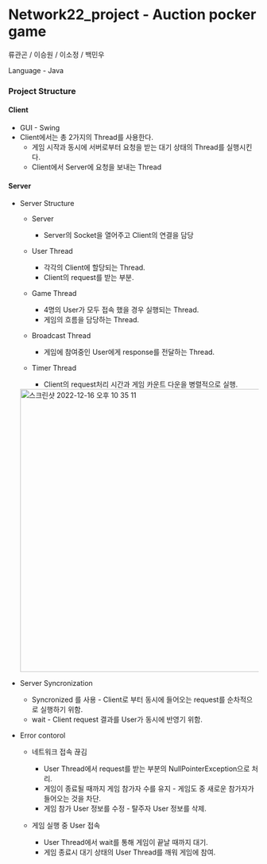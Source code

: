 # Network22_project - Auction pocker game

류관곤 / 이승원 / 이소정 / 백민우

Language - Java


### Project Structure
#### Client

- GUI - Swing
- Client에서는 총 2가지의 Thread를 사용한다.
  - 게임 시작과 동시에 서버로부터 요청을 받는 대기 상태의 Thread를 실행시킨다.
  - Client에서 Server에 요청을 보내는 Thread


#### Server

- Server Structure
  - Server
    - Server의 Socket을 열어주고 Client의 연결을 담당
    
  - User Thread
    - 각각의 Client에 할당되는 Thread.
    - Client의 request를 받는 부분.
    
  - Game Thread
    - 4명의 User가 모두 접속 했을 경우 실행되는 Thread.
    - 게임의 흐름을 담당하는 Thread.
    
  - Broadcast Thread
    - 게임에 참여중인 User에게 response를 전달하는 Thread.
    
  - Timer Thread
    - Client의 request처리 시간과 게임 카운트 다운을 병렬적으로 실행.
    
  <img width="569" alt="스크린샷 2022-12-16 오후 10 35 11" src="https://user-images.githubusercontent.com/97783148/208109846-3a795315-7b01-4952-967c-de896c8ebacc.png">

- Server Syncronization
  - Syncronized 를 사용 - Client로 부터 동시에 들어오는 request를 순차적으로 실행하기 위함.
  - wait - Client request 결과를 User가 동시에 반영기 위함.

- Error contorol
  - 네트워크 접속 끊김
    - User Thread에서 request를 받는 부분의 NullPointerException으로 처리.
    - 게임이 종료될 때까지 게임 참가자 수를 유지 - 게임도 중 새로운 참가자가 들어오는 것을 차단.
    - 게임 참가 User 정보를 수정 - 탈주자 User 정보를 삭제. 
    
  - 게임 실행 중 User 접속
    - User Thread에서 wait를 통해 게임이 끝날 때까지 대기.
    - 게임 종료시 대기 상태의 User Thread를 깨워 게임에 참여. 
  

